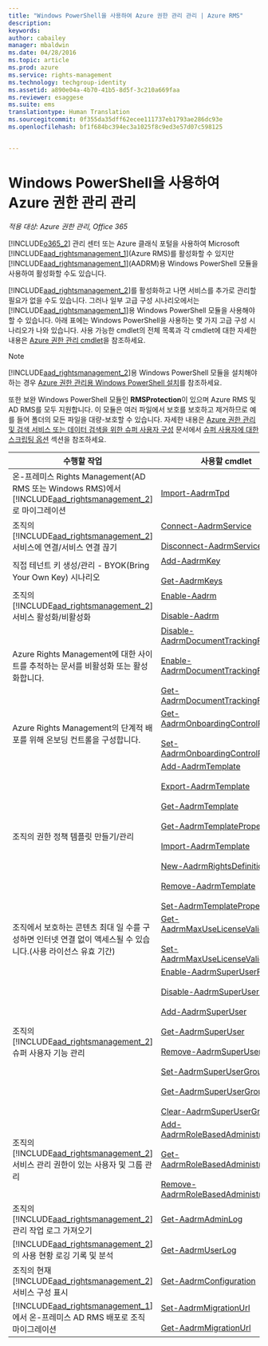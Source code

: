 ```yaml
---
title: "Windows PowerShell을 사용하여 Azure 권한 관리 관리 | Azure RMS"
description: 
keywords: 
author: cabailey
manager: mbaldwin
ms.date: 04/28/2016
ms.topic: article
ms.prod: azure
ms.service: rights-management
ms.technology: techgroup-identity
ms.assetid: a890e04a-4b70-41b5-8d5f-3c210a669faa
ms.reviewer: esaggese
ms.suite: ems
translationtype: Human Translation
ms.sourcegitcommit: 0f355da35dff62ecee111737eb1793ae286dc93e
ms.openlocfilehash: bf1f684bc394ec3a1025f8c9ed3e57d07c598125


---
```


# Windows PowerShell을 사용하여 Azure 권한 관리 관리

*적용 대상: Azure 권한 관리, Office 365*

[!INCLUDE[o365_2](../includes/o365_2_md.md)] 관리 센터 또는 Azure 클래식 포털을 사용하여 Microsoft [!INCLUDE[aad_rightsmanagement_1](../includes/aad_rightsmanagement_1_md.md)](Azure RMS)를 활성화할 수 있지만 [!INCLUDE[aad_rightsmanagement_1](../includes/aad_rightsmanagement_1_md.md)](AADRM)용 Windows PowerShell 모듈을 사용하여 활성화할 수도 있습니다.

[!INCLUDE[aad_rightsmanagement_2](../includes/aad_rightsmanagement_2_md.md)]를 활성화하고 나면 서비스를 추가로 관리할 필요가 없을 수도 있습니다. 그러나 일부 고급 구성 시나리오에서는 [!INCLUDE[aad_rightsmanagement_1](../includes/aad_rightsmanagement_1_md.md)]용 Windows PowerShell 모듈을 사용해야 할 수 있습니다. 아래 표에는 Windows PowerShell을 사용하는 몇 가지 고급 구성 시나리오가 나와 있습니다. 사용 가능한 cmdlet의 전체 목록과 각 cmdlet에 대한 자세한 내용은 [Azure 권한 관리 cmdlet](http://msdn.microsoft.com/library/azure/dn629398.aspx)을 참조하세요.

> [!NOTE]
> [!INCLUDE[aad_rightsmanagement_2](../includes/aad_rightsmanagement_2_md.md)]용 Windows PowerShell 모듈을 설치해야 하는 경우 [Azure 권한 관리용 Windows PowerShell 설치](install-powershell.md)를 참조하세요.

또한 보완 Windows PowerShell 모듈인 **RMSProtection**이 있으며 Azure RMS 및 AD RMS를 모두 지원합니다. 이 모듈은 여러 파일에서 보호를 보호하고 제거하므로 예를 들어 폴더의 모든 파일을 대량-보호할 수 있습니다. 자세한 내용은 [Azure 권한 관리 및 검색 서비스 또는 데이터 검색을 위한 슈퍼 사용자 구성](configure-super-users.md) 문서에서 [슈퍼 사용자에 대한 스크립팅 옵션](configure-super-users.md#scripting-options-for-super-users) 섹션을 참조하세요.

|수행할 작업|사용할 cmdlet|
|-------------------|------------------------------|
|온-프레미스 Rights Management(AD RMS 또는 Windows RMS)에서 [!INCLUDE[aad_rightsmanagement_2](../includes/aad_rightsmanagement_2_md.md)]로 마이그레이션|[Import-AadrmTpd](http://msdn.microsoft.com/library/azure/dn857523.aspx)|
|조직의 [!INCLUDE[aad_rightsmanagement_2](../includes/aad_rightsmanagement_2_md.md)] 서비스에 연결/서비스 연결 끊기|[Connect-AadrmService](http://msdn.microsoft.com/library/azure/dn629415.aspx)<br /><br />[Disconnect-AadrmService](http://msdn.microsoft.com/library/azure/dn629416.aspx)|
|직접 테넌트 키 생성/관리 - BYOK(Bring Your Own Key) 시나리오|[Add-AadrmKey](http://msdn.microsoft.com/library/azure/dn629418.aspx)<br /><br />[Get-AadrmKeys](http://msdn.microsoft.com/library/azure/dn629420.aspx)|
|조직의 [!INCLUDE[aad_rightsmanagement_2](../includes/aad_rightsmanagement_2_md.md)] 서비스 활성화/비활성화|[Enable-Aadrm](http://msdn.microsoft.com/library/azure/dn629412.aspx)<br /><br />[Disable-Aadrm](http://msdn.microsoft.com/library/azure/dn629422.aspx)|
|Azure Rights Management에 대한 사이트를 추적하는 문서를 비활성화 또는 활성화합니다.|[Disable-AadrmDocumentTrackingFeature](https://msdn.microsoft.com/library/azure/mt548471.aspx)<br /><br />[Enable-AadrmDocumentTrackingFeature](https://msdn.microsoft.com/library/azure/mt548469.aspx)<br /><br />[Get-AadrmDocumentTrackingFeature](https://msdn.microsoft.com/library/azure/mt548470.aspx)|
|Azure Rights Management의 단계적 배포를 위해 온보딩 컨트롤을 구성합니다.|[Get-AadrmOnboardingControlPolicy](http://msdn.microsoft.com/library/azure/dn857522.aspx)<br /><br />[Set-AadrmOnboardingControlPolicy](http://msdn.microsoft.com/library/azure/dn857521.aspx)|
|조직의 권한 정책 템플릿 만들기/관리|[Add-AadrmTemplate](http://msdn.microsoft.com/library/azure/dn727075.aspx)<br /><br />[Export-AadrmTemplate](http://msdn.microsoft.com/library/azure/dn727078.aspx)<br /><br />[Get-AadrmTemplate](http://msdn.microsoft.com/library/azure/dn727079.aspx)<br /><br />[Get-AadrmTemplateProperty](http://msdn.microsoft.com/library/azure/dn727081.aspx)<br /><br />[Import-AadrmTemplate](http://msdn.microsoft.com/library/azure/dn727077.aspx)<br /><br />[New-AadrmRightsDefinition](http://msdn.microsoft.com/library/azure/dn727080.aspx)<br /><br />[Remove-AadrmTemplate](http://msdn.microsoft.com/library/azure/dn727082.aspx)<br /><br />[Set-AadrmTemplateProperty](http://msdn.microsoft.com/library/azure/dn727076.aspx)|
|조직에서 보호하는 콘텐츠 최대 일 수를 구성하면 인터넷 연결 없이 액세스될 수 있습니다.(사용 라이선스 유효 기간)|[Get-AadrmMaxUseLicenseValidityTime](https://msdn.microsoft.com/library/azure/dn932062.aspx)<br /><br />[Set-AadrmMaxUseLicenseValidityTime](https://msdn.microsoft.com/library/azure/dn932063.aspx)|
|조직의 [!INCLUDE[aad_rightsmanagement_2](../includes/aad_rightsmanagement_2_md.md)] 슈퍼 사용자 기능 관리|[Enable-AadrmSuperUserFeature](https://msdn.microsoft.com/library/azure/dn629400.aspx)<br /><br />[Disable-AadrmSuperUserFeature](https://msdn.microsoft.com/library/azure/dn629428.aspx)<br /><br />[Add-AadrmSuperUser](http://msdn.microsoft.com/library/azure/dn629411.aspx)<br /><br />[Get-AadrmSuperUser](https://msdn.microsoft.com/library/azure/dn629408.aspx)<br /><br />[Remove-AadrmSuperUser](https://msdn.microsoft.com/library/azure/dn629405.aspx)<br /><br />[Set-AadrmSuperUserGroup](https://msdn.microsoft.com/library/azure/mt653943.aspx)<br /><br />[Get-AadrmSuperUserGroup](https://msdn.microsoft.com/library/azure/mt653942.aspx)<br /><br />[Clear-AadrmSuperUserGroup](https://msdn.microsoft.com/library/azure/mt653944.aspx)|
|조직의 [!INCLUDE[aad_rightsmanagement_2](../includes/aad_rightsmanagement_2_md.md)] 서비스 관리 권한이 있는 사용자 및 그룹 관리|[Add-AadrmRoleBasedAdministrator](http://msdn.microsoft.com/library/azure/dn629417.aspx)<br /><br />[Get-AadrmRoleBasedAdministrator](https://msdn.microsoft.com/library/azure/dn629407.aspx)<br /><br />[Remove-AadrmRoleBasedAdministrator](https://msdn.microsoft.com/library/azure/dn629424.aspx)|
|조직의 [!INCLUDE[aad_rightsmanagement_2](../includes/aad_rightsmanagement_2_md.md)] 관리 작업 로그 가져오기|[Get-AadrmAdminLog](https://msdn.microsoft.com/library/azure/dn629430.aspx)|
|[!INCLUDE[aad_rightsmanagement_2](../includes/aad_rightsmanagement_2_md.md)]의 사용 현황 로깅 기록 및 분석|[Get-AadrmUserLog](https://msdn.microsoft.com/library/azure/mt653941.aspx)|
|조직의 현재 [!INCLUDE[aad_rightsmanagement_2](../includes/aad_rightsmanagement_2_md.md)] 서비스 구성 표시|[Get-AadrmConfiguration](http://msdn.microsoft.com/library/azure/dn629410.aspx)|
|[!INCLUDE[aad_rightsmanagement_1](../includes/aad_rightsmanagement_1_md.md)]에서 온-프레미스 AD RMS 배포로 조직 마이그레이션|[Set-AadrmMigrationUrl](https://msdn.microsoft.com/library/azure/dn629429.aspx)<br /><br />[Get-AadrmMigrationUrl](http://msdn.microsoft.com/library/azure/dn629403.aspx)|






<!--HONumber=Jun16_HO4-->


